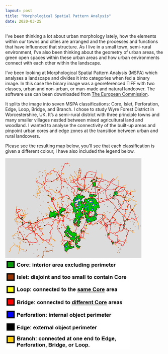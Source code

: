 ```yaml
---
layout: post
title: "Morphological Spatial Pattern Analysis"
date: 2020-03-25
---
```


I’ve been thinking a lot about urban morphology lately, how the elements within our towns and cities are arranged and the processes and functions that have influenced that structure. As I live in a small town, semi-rural environment, I’ve also been thinking about the geometry of urban areas, the green open spaces within these urban areas and how urban environments connect with each other within the landscape.  

I’ve been looking at Morphological Spatial Pattern Analysis (MSPA) which analyses a landscape and divides it into categories when fed a binary image. In this case the binary image was a georeferenced TIFF with two classes, urban and non-urban, or man-made and natural landcover. The software use can been downloaded from [The European Commission](https://forest.jrc.ec.europa.eu/en/activities/lpa/mspa/).

It splits the image into seven MSPA classifications: Core, Islet, Perforation, Edge, Loop, Bridge, and Branch. I chose to study Wyre Forest District in Worcestershire, UK. It’s a semi-rural district with three principle towns and many smaller villages nestled between mixed agricultural land and woodland. I wanted to analyse the connectivity of the built-up areas and pinpoint urban cores and edge zones at the transition between urban and rural landcovers.

Please see the resulting map below, you’ll see that each classification is given a different colour, I have also included the legend below.

<img src="/wf_mspa.tif" alt="Wyre Forest MSPA" style="width:433x;height:317px;">

<img src="/mspa_classes.JPG" alt="MSPA Classes" style="width:396x;height:287px;">

